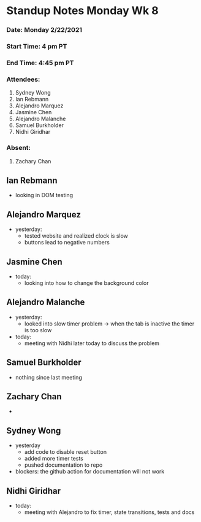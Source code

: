 # Standup Notes Monday Wk 8

### Date: Monday 2/22/2021
### Start Time: 4 pm PT
### End Time: 4:45 pm PT
### Attendees:
1. Sydney Wong
2. Ian Rebmann
3. Alejandro Marquez
4. Jasmine Chen
5. Alejandro Malanche
6. Samuel Burkholder
7. Nidhi Giridhar

### Absent:
1. Zachary Chan

## Ian Rebmann
- looking in DOM testing

## Alejandro Marquez
- yesterday:  
  - tested website and realized clock is slow
  - buttons lead to negative numbers

## Jasmine Chen
- today:  
  - looking into how to change the background color

## Alejandro Malanche
- yesterday:  
  - looked into slow timer problem -> when the tab is inactive the timer is too slow
- today:  
  - meeting with Nidhi later today to discuss the problem

## Samuel Burkholder
- nothing since last meeting

## Zachary Chan
- 

## Sydney Wong
- yesterday  
  - add code to disable reset button
  - added more timer tests
  - pushed documentation to repo
- blockers: the github action for documentation will not work

## Nidhi Giridhar 
- today:  
  - meeting with Alejandro to fix timer, state transitions, tests and docs

